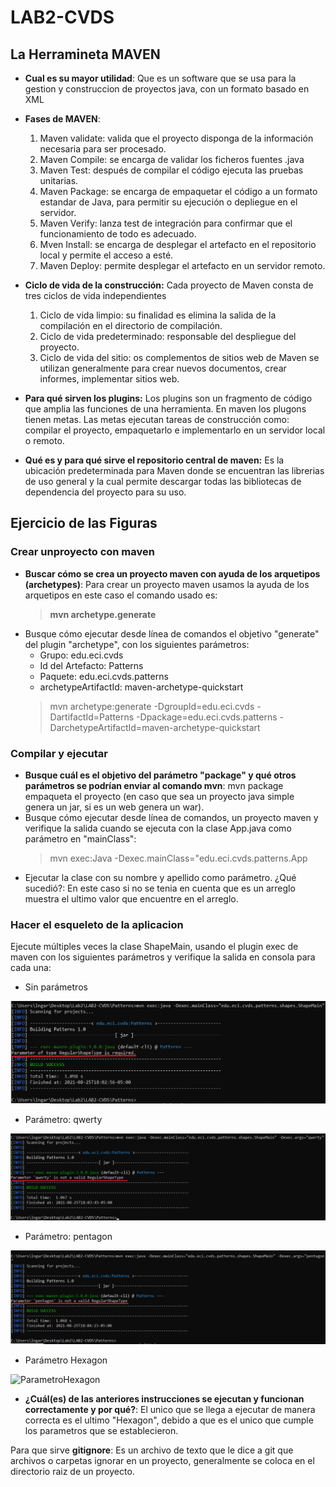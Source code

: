 # LAB2-CVDS
## La Herramineta MAVEN
- **Cual es su mayor utilidad**: 
Que es un software que se usa para la gestion y construccion de proyectos java, con un formato basado en XML
 
- **Fases de MAVEN**:
   1. Maven validate: valida que el proyecto disponga de la información necesaria para ser procesado.
   2. Maven Compile: se encarga de validar los ficheros fuentes .java
   3. Maven Test: después de compilar el código ejecuta las pruebas unitarias.
   4. Maven Package: se encarga de empaquetar el código a un formato estandar de Java,
    para permitir su ejecución o depliegue en el servidor.
   5. Maven Verify: lanza test de integración para confirmar que el funcionamiento de todo es adecuado.
   6. Mven Install: se encarga de desplegar el artefacto en el repositorio local y permite el acceso a esté.
   7. Maven Deploy: permite desplegar el artefacto en un servidor remoto.

- **Ciclo de vida de la construcción:**
 Cada proyecto de Maven consta de tres ciclos de vida independientes
   1. Ciclo de vida limpio: su finalidad es elimina la salida de la compilación en el directorio de compilación. 
   2. Ciclo de vida predeterminado: responsable del despliegue del proyecto.
   3. Ciclo de vida del sitio: os complementos de sitios web de Maven se utilizan generalmente para crear nuevos
documentos, crear informes, implementar sitios web.
 
- **Para qué sirven los plugins:**
Los plugins son un fragmento de código que amplia las funciones de una herramienta. En maven los plugons tienen
metas. Las metas ejecutan tareas de construcción como: compilar el proyecto, empaquetarlo e implementarlo en un
servidor local o remoto.
 
- **Qué es y para qué sirve el repositorio central de maven:**
Es la ubicación predeterminada para Maven donde se encuentran las librerias de uso general y la cual permite
descargar todas las bibliotecas de dependencia del proyecto para su uso.

## Ejercicio de las Figuras
### Crear unproyecto con maven

- **Buscar cómo se crea un proyecto maven con ayuda de los arquetipos (archetypes)**: Para crear un proyecto maven usamos la ayuda de los arquetipos en este caso el comando usado es:
    > **mvn archetype.generate**
- Busque cómo ejecutar desde línea de comandos el objetivo "generate" del plugin "archetype",  con los siguientes parámetros:
  - Grupo: edu.eci.cvds
  - Id del Artefacto: Patterns
  - Paquete: edu.eci.cvds.patterns
  - archetypeArtifactId: maven-archetype-quickstart
  > mvn archetype:generate -DgroupId=edu.eci.cvds -DartifactId=Patterns -Dpackage=edu.eci.cvds.patterns -DarchetypeArtifactId=maven-archetype-quickstart
 
### Compilar y ejecutar
- **Busque cuál es el objetivo del parámetro "package" y qué otros parámetros se podrían enviar al comando mvn**: mvn package empaqueta el proyecto (en caso que sea un proyecto java simple genera un jar, si es un web genera un war).
- Busque cómo ejecutar desde línea de comandos, un proyecto maven y verifique la salida cuando se ejecuta con la clase App.java como parámetro en "mainClass":
  > mvn exec:Java -Dexec.mainClass="edu.eci.cvds.patterns.App
- Ejecutar la clase con su nombre y apellido como parámetro. ¿Qué sucedió?: En este caso si no se tenia en cuenta que es un arreglo muestra el ultimo valor que encuentre en el arreglo.

### Hacer el esqueleto de la aplicacion

Ejecute múltiples veces la clase ShapeMain, usando el plugin exec de maven con los siguientes parámetros y verifique la salida en consola para cada una:

- Sin parámetros

 ![SinParametro](https://github.com/jua1000n/LAB2-CVDS/blob/main/resources/SinParametro.png)

- Parámetro: qwerty

![Parametroqwerty](https://github.com/jua1000n/LAB2-CVDS/blob/main/resources/Parametroqwerty.png)

- Parámetro: pentagon

![Parametropentagon](https://github.com/jua1000n/LAB2-CVDS/blob/main/resources/Parametropentagon.png)

- Parámetro Hexagon

![ParametroHexagon](hhttps://github.com/jua1000n/LAB2-CVDS/blob/main/resources/ParametroHexagon.png)

- **¿Cuál(es) de las anteriores instrucciones se ejecutan y funcionan correctamente y por qué?**: El unico que se llega a ejecutar de manera correcta es el ultimo "Hexagon", debido a que es el unico que cumple los parametros que se establecieron.


Para que sirve **gitignore**: Es un archivo de texto que le dice a git que archivos o carpetas ignorar en un proyecto, generalmente se coloca en el directorio raiz de un proyecto.
